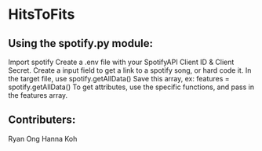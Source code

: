 # HitsToFits


## Using the spotify.py module: 
Import spotify
Create a .env file with your SpotifyAPI Client ID & Client Secret. 
Create a input field to get a link to a spotify song, or hard code it. 
In the target file, use spotify.getAllData(<spotify link>)
Save this array, ex: features = spotify.getAllData(<url>)
To get attributes, use the specific functions, and pass in the features array.

## Contributers:
Ryan Ong
Hanna Koh